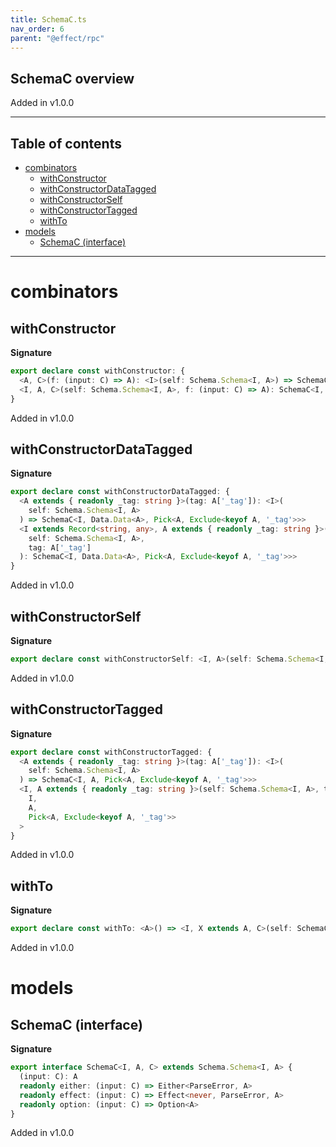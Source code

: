 ```yaml
---
title: SchemaC.ts
nav_order: 6
parent: "@effect/rpc"
---
```


## SchemaC overview

Added in v1.0.0

---

<h2 class="text-delta">Table of contents</h2>

- [combinators](#combinators)
  - [withConstructor](#withconstructor)
  - [withConstructorDataTagged](#withconstructordatatagged)
  - [withConstructorSelf](#withconstructorself)
  - [withConstructorTagged](#withconstructortagged)
  - [withTo](#withto)
- [models](#models)
  - [SchemaC (interface)](#schemac-interface)

---

# combinators

## withConstructor

**Signature**

```ts
export declare const withConstructor: {
  <A, C>(f: (input: C) => A): <I>(self: Schema.Schema<I, A>) => SchemaC<I, A, C>
  <I, A, C>(self: Schema.Schema<I, A>, f: (input: C) => A): SchemaC<I, A, C>
}
```

Added in v1.0.0

## withConstructorDataTagged

**Signature**

```ts
export declare const withConstructorDataTagged: {
  <A extends { readonly _tag: string }>(tag: A['_tag']): <I>(
    self: Schema.Schema<I, A>
  ) => SchemaC<I, Data.Data<A>, Pick<A, Exclude<keyof A, '_tag'>>>
  <I extends Record<string, any>, A extends { readonly _tag: string }>(
    self: Schema.Schema<I, A>,
    tag: A['_tag']
  ): SchemaC<I, Data.Data<A>, Pick<A, Exclude<keyof A, '_tag'>>>
}
```

Added in v1.0.0

## withConstructorSelf

**Signature**

```ts
export declare const withConstructorSelf: <I, A>(self: Schema.Schema<I, A>) => SchemaC<I, A, A>
```

Added in v1.0.0

## withConstructorTagged

**Signature**

```ts
export declare const withConstructorTagged: {
  <A extends { readonly _tag: string }>(tag: A['_tag']): <I>(
    self: Schema.Schema<I, A>
  ) => SchemaC<I, A, Pick<A, Exclude<keyof A, '_tag'>>>
  <I, A extends { readonly _tag: string }>(self: Schema.Schema<I, A>, tag: A['_tag']): SchemaC<
    I,
    A,
    Pick<A, Exclude<keyof A, '_tag'>>
  >
}
```

Added in v1.0.0

## withTo

**Signature**

```ts
export declare const withTo: <A>() => <I, X extends A, C>(self: SchemaC<I, X, C>) => SchemaC<I, A, C>
```

Added in v1.0.0

# models

## SchemaC (interface)

**Signature**

```ts
export interface SchemaC<I, A, C> extends Schema.Schema<I, A> {
  (input: C): A
  readonly either: (input: C) => Either<ParseError, A>
  readonly effect: (input: C) => Effect<never, ParseError, A>
  readonly option: (input: C) => Option<A>
}
```

Added in v1.0.0
